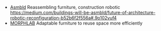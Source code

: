 * [Asmbld](http://asmbld.com) Reassembling furniture, construction robotic
https://medium.com/buildings-will-be-asmbld/future-of-architecture-robotic-reconfiguration-b52b6f2f556a#.9o102vuf4
* [MORPHLAB](http://morphlab.com) Adaptable furniture to reuse space more efficiently

